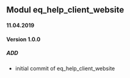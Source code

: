 ## Modul eq_help_client_website

#### 11.04.2019
#### Version 1.0.0
##### ADD
- initial commit of eq_help_client_website